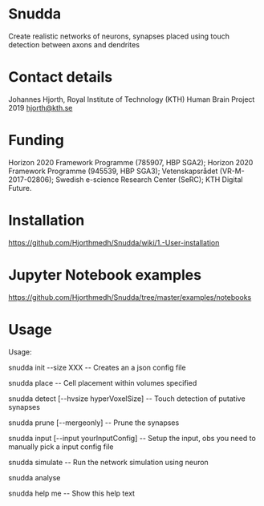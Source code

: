 # Snudda
Create realistic networks of neurons, synapses placed using touch detection between axons and dendrites

# Contact details
Johannes Hjorth, Royal Institute of Technology (KTH)
Human Brain Project 2019
hjorth@kth.se

# Funding
Horizon 2020 Framework Programme (785907, HBP SGA2); Horizon 2020 Framework Programme (945539, HBP SGA3); Vetenskapsrådet (VR-M-2017-02806); Swedish e-science Research Center (SeRC); KTH Digital Future.

# Installation

https://github.com/Hjorthmedh/Snudda/wiki/1.-User-installation

# Jupyter Notebook examples

https://github.com/Hjorthmedh/Snudda/tree/master/examples/notebooks

# Usage

  Usage:

  snudda init <networkPath> --size XXX
  -- Creates an a json config file

  snudda place <networkPath>
  -- Cell placement within volumes specified

  snudda detect <networkPath> [--hvsize hyperVoxelSize]
  -- Touch detection of putative synapses

  snudda prune <networkPath> [--mergeonly]
  -- Prune the synapses

  snudda input <networkPath> [--input yourInputConfig]
  -- Setup the input, obs you need to manually pick a input config file

  snudda simulate <networkPath>
  -- Run the network simulation using neuron

  snudda analyse <networkPath>

  snudda help me
  -- Show this help text

